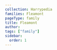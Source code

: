 ```yaml
---
collection: Harrypedia
families: Fleamont
pageType: family
title: Fleamont
author:
tags: ["family"]
sidebar:
  order: 1
---
```

